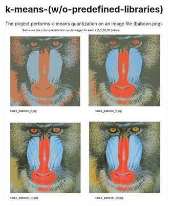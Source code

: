 # k-means-(w/o-predefined-libraries)

The project performs k-means quantization on an image file (baboon.png) <br/>
<img src="./output.jpg" >
